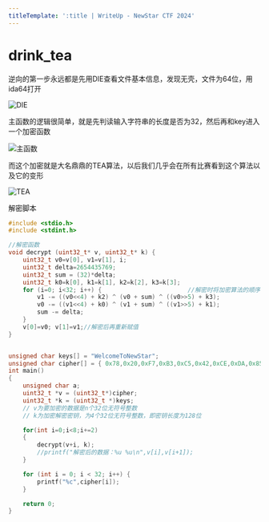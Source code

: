 ```yaml
---
titleTemplate: ':title | WriteUp - NewStar CTF 2024'
---
```


# drink_tea

逆向的第一步永远都是先用DIE查看文件基本信息，发现无壳，文件为64位，用ida64打开

![DIE](/assets/images/wp/2024/week2/drink_tea_1.png)

主函数的逻辑很简单，就是先判读输入字符串的长度是否为32，然后再和key进入一个加密函数

![主函数](/assets/images/wp/2024/week2/drink_tea_2.png)

而这个加密就是大名鼎鼎的TEA算法，以后我们几乎会在所有比赛看到这个算法以及它的变形

![TEA](/assets/images/wp/2024/week2/drink_tea_3.png)

解密脚本

```c
#include <stdio.h>
#include <stdint.h>

//解密函数
void decrypt (uint32_t* v, uint32_t* k) {
    uint32_t v0=v[0], v1=v[1], i;  
    uint32_t delta=2654435769;   
    uint32_t sum = (32)*delta;                  
    uint32_t k0=k[0], k1=k[1], k2=k[2], k3=k[3];  
    for (i=0; i<32; i++) {                        //解密时将加密算法的顺序倒过来，+=变为-=
        v1 -= ((v0<<4) + k2) ^ (v0 + sum) ^ ((v0>>5) + k3);
        v0 -= ((v1<<4) + k0) ^ (v1 + sum) ^ ((v1>>5) + k1);
        sum -= delta;
    }                                              
    v[0]=v0; v[1]=v1;//解密后再重新赋值
}


unsigned char keys[] = "WelcomeToNewStar";
unsigned char cipher[] = { 0x78,0x20,0xF7,0xB3,0xC5,0x42,0xCE,0xDA,0x85,0x59,0x21,0x1A,0x26,0x56,0x5A,0x59,0x29,0x02,0x0D,0xED,0x07,0xA8,0xB9,0xEE,0x36,0x59,0x11,0x87,0xFD,0x5C,0x23,0x24 };
int main()
{
    unsigned char a;
    uint32_t *v = (uint32_t*)cipher;
    uint32_t *k = (uint32_t *)keys;
    // v为要加密的数据是n个32位无符号整数
    // k为加密解密密钥，为4个32位无符号整数，即密钥长度为128位

    for(int i=0;i<8;i+=2)
    {
        decrypt(v+i, k);
        //printf("解密后的数据：%u %u\n",v[i],v[i+1]);
    }

    for (int i = 0; i < 32; i++) {
        printf("%c",cipher[i]);
    }

    return 0;
}
```
